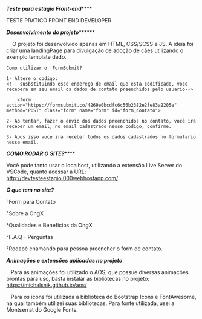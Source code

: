 *******Teste para estagio Front-end***********

TESTE PRATICO FRONT END DEVELOPER

*****Desenvolvimento do projeto***********

    O projeto foi desenvolvido apenas em HTML, CSS/SCSS e JS. A ideia foi criar uma landingPage para divulgação de adoção de cães utilizando o exemplo template dado.


    Como utilizar o  FormSubmit?

    1- Altere o codigo:
    <!-- susbstituindo esse endereço de email que esta codificado, voce recebera em seu email os dados de contato preenchidos pelo usuario-->

        <form action="https://formsubmit.co/4269e0bcdfc6c56b2382e2fe83a2205e" method="POST" class="form" name="form" id="form_contato">

    2- Ao tentar, fazer o envio dos dados preenchidos no contato, você ira receber um email, no email cadastrado nesse codigo, confirme.

    3- Apos isso voce ira receber todos os dados cadastrados no formulario nesse email.



*********COMO RODAR O SITE?*************

Você pode tanto usar o localhost, utilizando a extensão Live Server do VSCode, quanto acessar a URL: http://devtesteestagio.000webhostapp.com/



*****O que tem no site?*****

°Form para Contato

°Sobre a OngX

°Qualidades e Beneficios da OngX

°F.A.Q - Perguntas 

°Rodapé chamando para pessoa preencher o form de contato.


*****Animações e extensôes aplicadas no projeto*****

   Para as animações foi utilizado o AOS, que possue diversas animações prontas para uso, basta instalar as bibliotecas no projeto: https://michalsnik.github.io/aos/  

   Para os icons foi utilizada a biblioteca do Bootstrap Icons e FontAwesome, na qual também utilizei suas bibliotecas. Para fonte utilizada, usei a Montserrat do Google Fonts.

